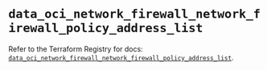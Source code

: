 # `data_oci_network_firewall_network_firewall_policy_address_list`

Refer to the Terraform Registry for docs: [`data_oci_network_firewall_network_firewall_policy_address_list`](https://registry.terraform.io/providers/hashicorp/oci/7.19.0/docs/data-sources/network_firewall_network_firewall_policy_address_list).
